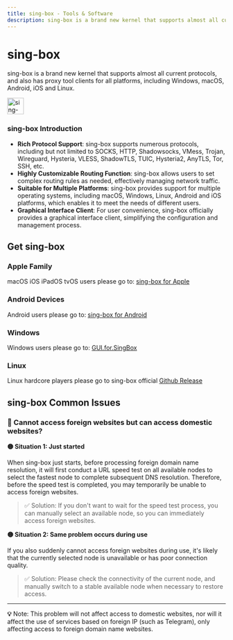 ```yaml
---
title: sing-box - Tools & Software
description: sing-box is a brand new kernel that supports almost all current protocols, and also has proxy tool clients for all platforms, including Windows, macOS, Android, iOS and Linux.
---
```


# sing-box

sing-box is a brand new kernel that supports almost all current protocols, and also has proxy tool clients for all platforms, including Windows, macOS, Android, iOS and Linux.

<img src="/images/image_spaces_2FtaiByLw8cj0IZKJTlaiM_2Fuploads_2FX6LBfzRlMdWyQVvPC9eg_2Fimage_1.png" width="38" height="38" alt="sing-box icon">

### sing-box Introduction

* **Rich Protocol Support**: sing-box supports numerous protocols, including but not limited to SOCKS, HTTP, Shadowsocks, VMess, Trojan, Wireguard, Hysteria, VLESS, ShadowTLS, TUIC, Hysteria2, AnyTLS, Tor, SSH, etc.
* **Highly Customizable Routing Function**: sing-box allows users to set complex routing rules as needed, effectively managing network traffic.
* **Suitable for Multiple Platforms**: sing-box provides support for multiple operating systems, including macOS, Windows, Linux, Android and iOS platforms, which enables it to meet the needs of different users.
* **Graphical Interface Client**: For user convenience, sing-box officially provides a graphical interface client, simplifying the configuration and management process.

## Get sing-box

### Apple Family

macOS iOS iPadOS tvOS users please go to: [sing-box for Apple](/en/tool/sing-boxforapple)

### Android Devices

Android users please go to: [sing-box for Android](/en/tool/sing-boxforandroid)

### Windows

Windows users please go to: [GUI.for.SingBox](/en/tool/guiforsing-box)

### Linux

Linux hardcore players please go to sing-box official [Github Release](https://github.com/SagerNet/sing-box/releases)

## sing-box Common Issues

### 🚫 Cannot access foreign websites but can access domestic websites?

**🟡 Situation 1: Just started**

When sing-box just starts, before processing foreign domain name resolution, it will first conduct a URL speed test on all available nodes to select the fastest node to complete subsequent DNS resolution. Therefore, before the speed test is completed, you may temporarily be unable to access foreign websites.

> ✅ Solution: If you don't want to wait for the speed test process, you can manually select an available node, so you can immediately access foreign websites.

**🟡 Situation 2: Same problem occurs during use**

If you also suddenly cannot access foreign websites during use, it's likely that the currently selected node is unavailable or has poor connection quality.

> ✅ Solution: Please check the connectivity of the current node, and manually switch to a stable available node when necessary to restore access.

---

**💡** Note: This problem will not affect access to domestic websites, nor will it affect the use of services based on foreign IP (such as Telegram), only affecting access to foreign domain name websites. 